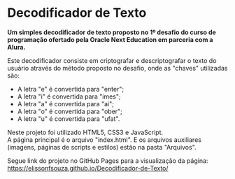 # Decodificador de Texto
**Um simples decodificador de texto proposto no 1º desafio do curso de programação ofertado pela Oracle Next Education em parceria com a Alura.**  

Este decodificador consiste em criptografar e descriptografar o texto do usuário através do método proposto no desafio, onde as "chaves" utilizadas são:
- A letra "e" é convertida para "enter";
- A letra "i" é convertida para "imes";
- A letra "a" é convertida para "ai";
- A letra "o" é convertida para "ober";
- A letra "u" é convertida para "ufat".

Neste projeto foi utilizado HTML5, CSS3 e JavaScript.  
A página principal é o arquivo "index.html". E os arquivos auxiliares (imagens, páginas de scripts e estilos) estão na pasta "Arquivos".  

Segue link do projeto no GitHub Pages para a visualização da página:  
https://elissonfsouza.github.io/Decodificador-de-Texto/
